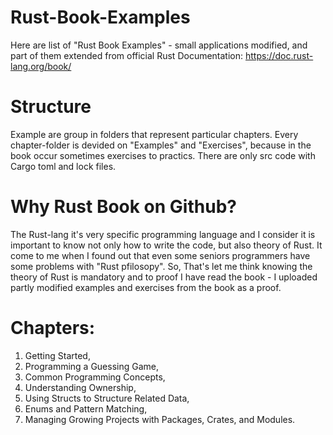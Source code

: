 # Rust-Book-Examples
Here are list of "Rust Book Examples" - small applications modified, and part of them extended from official Rust Documentation: https://doc.rust-lang.org/book/

# Structure
Example are group in folders that represent particular chapters.
Every chapter-folder is devided on "Examples" and "Exercises", because in the book occur sometimes exercises to practics. There are only src code with Cargo toml and lock files.

# Why Rust Book on Github?
The Rust-lang it's very specific programming language and I consider it is important to know not only how to write the code, but also theory of Rust. It come to me when I found out that even some seniors programmers have some problems with "Rust pfilosopy". So, That's let me think knowing the theory of Rust is mandatory and to proof I have read the book - I uploaded partly modified examples and exercises from the book as a proof.

# Chapters:
1. Getting Started,
2. Programming a Guessing Game,
3. Common Programming Concepts,
4. Understanding Ownership,
5. Using Structs to Structure Related Data,
6. Enums and Pattern Matching,
7. Managing Growing Projects with Packages, Crates, and Modules.
